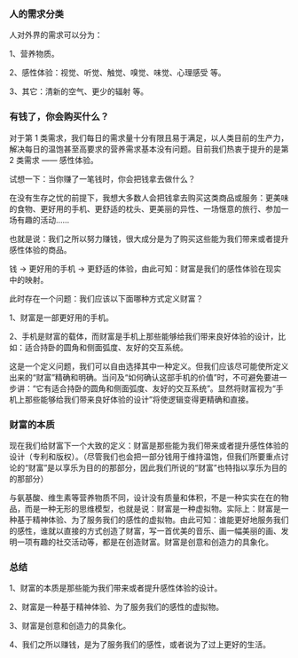 ### 人的需求分类

人对外界的需求可以分为：

1、营养物质。

2、感性体验：视觉、听觉、触觉、嗅觉、味觉、心理感受 等。

3、其它：清新的空气、更少的辐射 等。

### 有钱了，你会购买什么？

对于第 1 类需求，我们每日的需求量十分有限且易于满足，以人类目前的生产力，解决每日的温饱甚至高要求的营养需求基本没有问题。目前我们热衷于提升的是第 2 类需求 —— 感性体验。

试想一下：当你赚了一笔钱时，你会把钱拿去做什么？

在没有生存之忧的前提下，我想大多数人会把钱拿去购买这类商品或服务：更美味的食物、更好用的手机、更舒适的枕头、更美丽的异性、一场惬意的旅行、参加一场有趣的活动……

也就是说：我们之所以努力赚钱，很大成分是为了购买这些能为我们带来或者提升感性体验的商品。

钱 -> 更好用的手机 -> 更舒适的体验，由此可知：财富是我们的感性体验在现实中的映射。

此时存在一个问题：我们应该以下面哪种方式定义财富？

1、财富是一部更好用的手机。

2、手机是财富的载体，而财富是手机上那些能够给我们带来良好体验的设计，比如：适合持卧的圆角和侧面弧度、友好的交互系统。

这是一个定义问题，我们可以自由选择其中一种定义。但我们应该尽可能使所定义出来的“财富”精确和明确。当问及“如何确认这部手机的价值”时，不可避免要进一步讲：“它有适合持卧的圆角和侧面弧度、友好的交互系统”。显然将财富视为“手机上那些能够给我们带来良好体验的设计”将使逻辑变得更精确和直接。

### 财富的本质

现在我们给财富下一个大致的定义：财富是那些能为我们带来或者提升感性体验的设计（专利和版权）。（尽管我们也会把一部分钱用于维持温饱，但我们所要重点讨论的“财富”是以享乐为目的的那部分，因此我们所说的“财富”也特指以享乐为目的的那部分）

与氨基酸、维生素等营养物质不同，设计没有质量和体积，不是一种实实在在的物品，而是一种无形的思维模型，也就是说：财富是一种虚拟物。实际上：财富是一种基于精神体验、为了服务我们的感性的虚拟物。由此可知：谁能更好地服务我们的感性，谁就以直接的方式创造了财富，写一首优美的音乐、画一幅美丽的画、发明一项有趣的社交活动等，都是在创造财富。财富是创意和创造力的具象化。

### 总结

1、财富的本质是那些能为我们带来或者提升感性体验的设计。

2、财富是一种基于精神体验、为了服务我们的感性的虚拟物。

3、财富是创意和创造力的具象化。

4、我们之所以赚钱，是为了服务我们的感性，或者说为了过上更好的生活。
